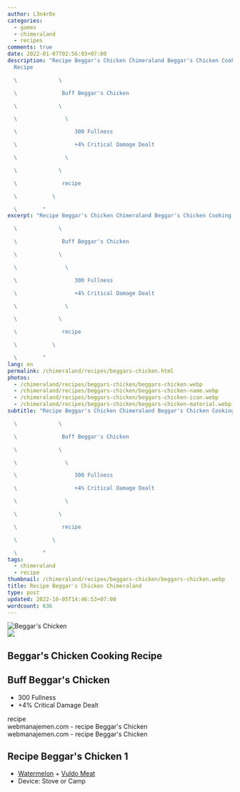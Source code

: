 ```yaml
---
author: L3n4r0x
categories:
  - games
  - chimeraland
  - recipes
comments: true
date: 2022-01-07T02:56:03+07:00
description: "Recipe Beggar's Chicken Chimeraland Beggar's Chicken Cooking
  Recipe

  \             \ 

  \              Buff Beggar's Chicken

  \             \ 

  \               \ 

  \                  300 Fullness

  \                  +4% Critical Damage Dealt

  \               \ 

  \             \ 

  \              recipe

  \           \ 

  \        "
excerpt: "Recipe Beggar's Chicken Chimeraland Beggar's Chicken Cooking Recipe

  \             \ 

  \              Buff Beggar's Chicken

  \             \ 

  \               \ 

  \                  300 Fullness

  \                  +4% Critical Damage Dealt

  \               \ 

  \             \ 

  \              recipe

  \           \ 

  \        "
lang: en
permalink: /chimeraland/recipes/beggars-chicken.html
photos:
  - /chimeraland/recipes/beggars-chicken/beggars-chicken.webp
  - /chimeraland/recipes/beggars-chicken/beggars-chicken-name.webp
  - /chimeraland/recipes/beggars-chicken/beggars-chicken-icon.webp
  - /chimeraland/recipes/beggars-chicken/beggars-chicken-material.webp
subtitle: "Recipe Beggar's Chicken Chimeraland Beggar's Chicken Cooking Recipe

  \             \ 

  \              Buff Beggar's Chicken

  \             \ 

  \               \ 

  \                  300 Fullness

  \                  +4% Critical Damage Dealt

  \               \ 

  \             \ 

  \              recipe

  \           \ 

  \        "
tags:
  - chimeraland
  - recipe
thumbnail: /chimeraland/recipes/beggars-chicken/beggars-chicken.webp
title: Recipe Beggar's Chicken Chimeraland
type: post
updated: 2022-10-05T14:46:53+07:00
wordcount: 636
---
```


<link
  rel="stylesheet"
  href="https://rawcdn.githack.com/dimaslanjaka/Web-Manajemen/870a349/css/bootstrap-5-3-0-alpha3-wrapper.css"
/>
<section id="bootstrap-wrapper">
  <div data-bs-theme="dark">
    <div class="card mb-2">
      <div class="card-body">
        <div class="row g-0">
          <div class="col-sm-4 position-relative mb-2">
            <img
              src="https://www.webmanajemen.com/chimeraland/recipes/beggars-chicken/beggars-chicken-material.webp"
              class="card-img fit-cover w-100 h-100"
              alt="Beggar&#x27;s Chicken"
              data-fancybox="true"
            />
          </div>
          <div class="col-sm-8 mb-2">
            <div class="card-body">
              <div class="d-flex flex-row align-items-center mb-3">
                <img
                  class="d-inline-block me-2"
                  src="https://www.webmanajemen.com/chimeraland/recipes/beggars-chicken/beggars-chicken-icon.webp"
                  width="auto"
                  height="auto"
                  style="vertical-align: middle"
                />
                <h2 class="fs-5">Beggar&#x27;s Chicken Cooking Recipe</h2>
              </div>
              <h2 class="card-title fs-5">Buff Beggar&#x27;s Chicken</h2>
              <div class="card-text">
                <ul>
                  <li>300 Fullness</li>
                  <li>+4% Critical Damage Dealt</li>
                </ul>
              </div>
              <span class="badge rounded-pill">recipe</span>
            </div>
            <div class="card-footer text-end text-muted mt-auto">
              webmanajemen.com - recipe Beggar&#x27;s Chicken
            </div>
          </div>
        </div>
      </div>
      <div class="card-footer text-end text-muted">
        webmanajemen.com - recipe Beggar&#x27;s Chicken
      </div>
    </div>
    <div class="row mb-2">
      <div class="col-12 col-lg-6 recipe-item mb-2">
        <div class="card">
          <div class="card-body">
            <h2 class="card-title fs-5">Recipe Beggar&#x27;s Chicken 1</h2>
            <div class="card-text">
              <ul>
                <li>
                  <a
                    class="text-decoration-none text-primary"
                    href="/chimeraland/materials/watermelon.html"
                    >Watermelon</a
                  ><span> + </span
                  ><a
                    class="text-decoration-none text-primary"
                    href="/chimeraland/materials/vuldo-meat.html"
                    >Vuldo Meat</a
                  >
                </li>
                <li>Device: Stove or Camp</li>
              </ul>
            </div>
          </div>
        </div>
      </div>
    </div>
  </div>
</section>